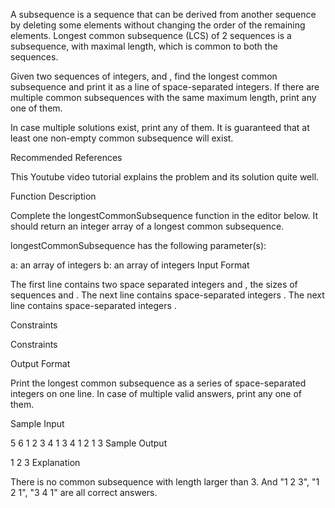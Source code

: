 A subsequence is a sequence that can be derived from another sequence by deleting some elements without changing the order of the remaining elements. Longest common subsequence (LCS) of 2 sequences is a subsequence, with maximal length, which is common to both the sequences.

Given two sequences of integers,  and , find the longest common subsequence and print it as a line of space-separated integers. If there are multiple common subsequences with the same maximum length, print any one of them.

In case multiple solutions exist, print any of them. It is guaranteed that at least one non-empty common subsequence will exist.

Recommended References

This Youtube video tutorial explains the problem and its solution quite well.


Function Description

Complete the longestCommonSubsequence function in the editor below. It should return an integer array of a longest common subsequence.

longestCommonSubsequence has the following parameter(s):

a: an array of integers
b: an array of integers
Input Format

The first line contains two space separated integers  and , the sizes of sequences  and .
The next line contains  space-separated integers .
The next line contains  space-separated integers .

Constraints





Constraints



Output Format

Print the longest common subsequence as a series of space-separated integers on one line. In case of multiple valid answers, print any one of them.

Sample Input

5 6
1 2 3 4 1
3 4 1 2 1 3
Sample Output

1 2 3
Explanation

There is no common subsequence with length larger than 3. And "1 2 3", "1 2 1", "3 4 1" are all correct answers.

